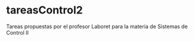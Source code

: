 # tareasControl2
Tareas propuestas por el profesor Laboret para la materia de Sistemas de Control II

